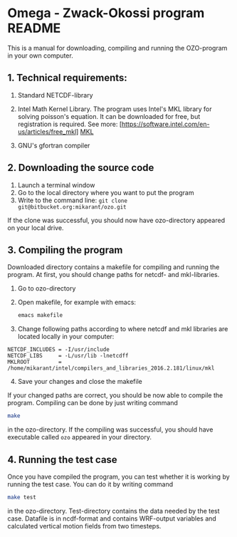 # Omega - Zwack-Okossi program README

This is a manual for downloading, compiling and running the OZO-program in your own computer.

## 1. Technical requirements:

1. Standard NETCDF-library

2. Intel Math Kernel Library. The program uses Intel's MKL library for solving poisson's equation. 
It can be downloaded for free, but registration is required. 
   See more: [https://software.intel.com/en-us/articles/free_mkl] [MKL]
   
3. GNU's gfortran compiler

## 2. Downloading the source code


1. Launch a terminal window
2. Go to the local directory where you want to put the program
3. Write to the command line:
`git clone git@bitbucket.org:mikarant/ozo.git`

If the clone was successful, you should now have ozo-directory appeared on your local drive.

## 3. Compiling the program

Downloaded directory contains a makefile for compiling and running the program. At first, you should change paths for netcdf- and mkl-libraries.

1. Go to ozo-directory
2. Open makefile, for example with emacs:

   ```bash
   emacs makefile
   ```

3. Change following paths according to where netcdf and mkl libraries are located locally in your computer: 

```make
NETCDF_INCLUDES = -I/usr/include
NETCDF_LIBS     = -L/usr/lib -lnetcdff
MKLROOT         = /home/mikarant/intel/compilers_and_libraries_2016.2.181/linux/mkl
```

4. Save your changes and close the makefile

If your changed paths are correct, you should be now able to compile the program. Compiling can be done by just writing command
```bash
make
```
in the ozo-directory. If the compiling was successful, you should have executable called ``` ozo ``` appeared in your directory.

## 4. Running the test case

Once you have compiled the program, you can test whether it is working by running the test case. You can do it by writing command
```bash
make test
```
in the ozo-directory. Test-directory contains the data needed by the test case. Datafile is in ncdf-format and contains WRF-output variables and calculated vertical motion fields from two timesteps.


[//]: # (Reference links)

[MKL]: <https://software.intel.com/en-us/articles/free_mkl>

